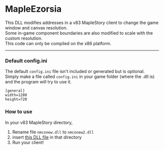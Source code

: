 # MapleEzorsia

This DLL modifies addresses in a v83 MapleStory client to change the game window and canvas resolution.  
Some in-game component boundaries are also modified to scale with the custom resolution.  
This code can only be compiled on the x86 platform.

---
### Default config.ini
The default `config.ini` file isn't included or generated but is optional.
Simply make a file called `config.ini` in your game folder (where the .dll is) and the program will try to use it.  
```
[general]
width=1280
height=720
```

### How to use
In your v83 MapleStory directory,  
1. Rename file `nmconew.dll` to `nmconew2.dll`  
2. insert [this DLL file](https://github.com/izarooni/MapleEzorsia/releases/latest) in that directory  
3. Run your client!  
